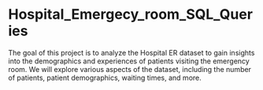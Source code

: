 # Hospital_Emergecy_room_SQL_Queries
The goal of this project is to analyze the Hospital ER dataset to gain insights into the demographics and experiences of patients visiting the emergency room. We will explore various aspects of the dataset, including the number of patients, patient demographics, waiting times, and more.
